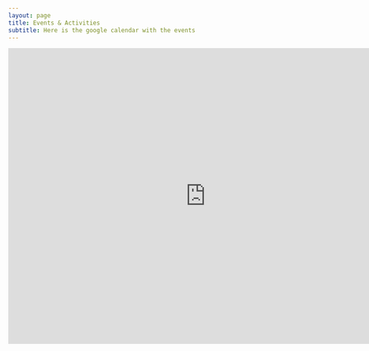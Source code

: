 ```yaml
---
layout: page
title: Events & Activities
subtitle: Here is the google calendar with the events
---
```


<iframe src="https://calendar.google.com/calendar/embed?src=satyagiri.sreepada%40gmail.com&ctz=America%2FChicago" style="border: 0" width="800" height="600" frameborder="0" scrolling="no"></iframe>
